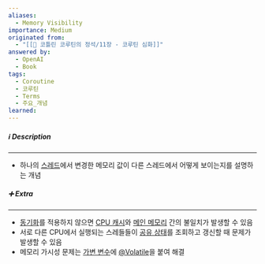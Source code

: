 ```yaml
---
aliases:
  - Memory Visibility
importance: Medium
originated from:
  - "[[📘 코틀린 코루틴의 정석/11장 - 코루틴 심화]]"
answered by:
  - OpenAI
  - Book
tags:
  - Coroutine
  - 코루틴
  - Terms
  - 주요_개념
learned:
---
```

##### ℹ️ Description
---
- 하나의 [스레드](스레드.md)에서 변경한 메모리 값이 다른 스레드에서 어떻게 보이는지를 설명하는 개념

##### ➕ Extra
---
- [동기화](데이터%20동기화.md)를 적용하지 않으면 [CPU 캐시](CPU%20캐시%20메모리.md)와 [메인 메모리](메인%20메모리.md) 간의 불일치가 발생할 수 있음
- 서로 다른 CPU에서 실행되는 스레들들이 [공유 상태](공유%20상태.md)를 조회하고 갱신할 때 문제가 발생할 수 있음
- 메모리 가시성 문제는 [가변 변수](가변%20변수.md)에 [@Volatile](@Volatile.md)을 붙여 해결
